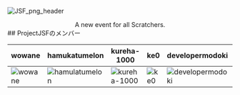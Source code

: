![JSF_png_header](https://user-images.githubusercontent.com/83564310/157997529-c5b54595-c0dd-4960-8123-23c0bbc3f375.png)

<div style="text-align: center;">A new event for all Scratchers.</div>
## ProjectJSFのメンバー

| wowane |hamukatumelon|kureha-1000| ke0 |developermodoki| Skota11 |nebanebakun| 1STEP621 |
|----|----|----|----|----|----|----|----|
|![wowane](https://cdn2.scratch.mit.edu/get_image/user/83831695_80x80.png)|![hamulatumelon](https://cdn2.scratch.mit.edu/get_image/user/61807455_80x80.png)|![kureha-1000](https://user-images.githubusercontent.com/83564310/157997108-46b88641-9406-488a-864f-699addede42e.jpg)|![ke0](https://cdn2.scratch.mit.edu/get_image/user/21487595_80x80.png)|![developermodoki](https://cdn2.scratch.mit.edu/get_image/user/58310333_80x80.png)|![Skota11](https://cdn2.scratch.mit.edu/get_image/user/79685516_80x80.png)|![nebanebakun](https://cdn2.scratch.mit.edu/get_image/user/78378908_80x80.png)|![1STEP621](https://cdn2.scratch.mit.edu/get_image/user/62309172_80x80.png)
